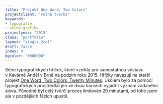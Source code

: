 ```yaml
---
title: "Projekt One Word, Two Colors"
projectclient: "volná tvorba"
keywords: 
- typografie
- volná grafika
projectyear: "2015"
class: "portfolio"
layout: "single.2col"
draft: false
index: 9
bgcolor: "#000000"
---
```



Série typografických hříček, které vznikly pro samostatnou výstavu v&nbsp;Kavárně Anděl v&nbsp;Brně na podzim roku 2015. Hříčky navazují na starší projekt [One Word, Two Colors, Twenty Minutes](https://www.facebook.com/OneWordTwoColors/). Úkolem bylo za pomocí typografických prostředků jen ve dvou barvách vyjádřit význam zadaného slova. Původně byl celý tvůrčí proces limitován 20 minutami, od toho jsem ale v&nbsp;pozdějších fázích upustil.